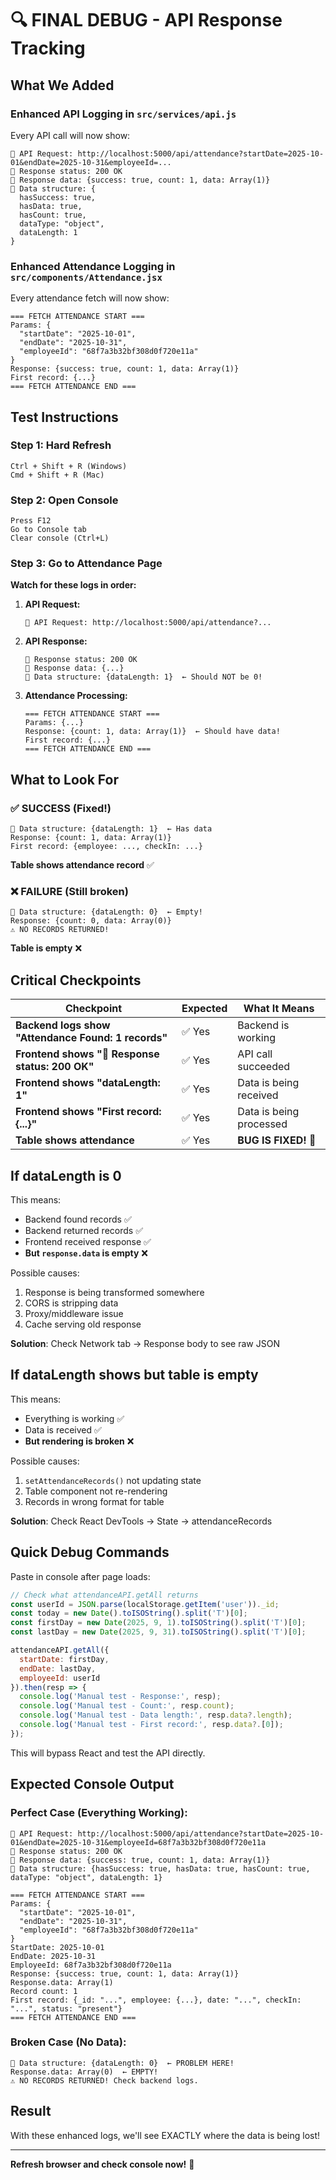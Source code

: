 # 🔍 FINAL DEBUG - API Response Tracking

## What We Added

### Enhanced API Logging in `src/services/api.js`

Every API call will now show:
```
📡 API Request: http://localhost:5000/api/attendance?startDate=2025-10-01&endDate=2025-10-31&employeeId=...
📡 Response status: 200 OK
📡 Response data: {success: true, count: 1, data: Array(1)}
📡 Data structure: {
  hasSuccess: true,
  hasData: true,
  hasCount: true,
  dataType: "object",
  dataLength: 1
}
```

### Enhanced Attendance Logging in `src/components/Attendance.jsx`

Every attendance fetch will now show:
```
=== FETCH ATTENDANCE START ===
Params: {
  "startDate": "2025-10-01",
  "endDate": "2025-10-31",
  "employeeId": "68f7a3b32bf308d0f720e11a"
}
Response: {success: true, count: 1, data: Array(1)}
First record: {...}
=== FETCH ATTENDANCE END ===
```

## Test Instructions

### Step 1: Hard Refresh
```
Ctrl + Shift + R (Windows)
Cmd + Shift + R (Mac)
```

### Step 2: Open Console
```
Press F12
Go to Console tab
Clear console (Ctrl+L)
```

### Step 3: Go to Attendance Page

**Watch for these logs in order:**

1. **API Request:**
   ```
   📡 API Request: http://localhost:5000/api/attendance?...
   ```

2. **API Response:**
   ```
   📡 Response status: 200 OK
   📡 Response data: {...}
   📡 Data structure: {dataLength: 1}  ← Should NOT be 0!
   ```

3. **Attendance Processing:**
   ```
   === FETCH ATTENDANCE START ===
   Params: {...}
   Response: {count: 1, data: Array(1)}  ← Should have data!
   First record: {...}
   === FETCH ATTENDANCE END ===
   ```

## What to Look For

### ✅ SUCCESS (Fixed!)
```
📡 Data structure: {dataLength: 1}  ← Has data
Response: {count: 1, data: Array(1)}
First record: {employee: ..., checkIn: ...}
```
**Table shows attendance record** ✅

### ❌ FAILURE (Still broken)
```
📡 Data structure: {dataLength: 0}  ← Empty!
Response: {count: 0, data: Array(0)}
⚠️ NO RECORDS RETURNED!
```
**Table is empty** ❌

## Critical Checkpoints

| Checkpoint | Expected | What It Means |
|------------|----------|---------------|
| **Backend logs show "Attendance Found: 1 records"** | ✅ Yes | Backend is working |
| **Frontend shows "📡 Response status: 200 OK"** | ✅ Yes | API call succeeded |
| **Frontend shows "dataLength: 1"** | ✅ Yes | Data is being received |
| **Frontend shows "First record: {...}"** | ✅ Yes | Data is being processed |
| **Table shows attendance** | ✅ Yes | **BUG IS FIXED!** 🎉 |

## If dataLength is 0

This means:
- Backend found records ✅
- Backend returned records ✅  
- Frontend received response ✅
- **But `response.data` is empty** ❌

Possible causes:
1. Response is being transformed somewhere
2. CORS is stripping data
3. Proxy/middleware issue
4. Cache serving old response

**Solution**: Check Network tab → Response body to see raw JSON

## If dataLength shows but table is empty

This means:
- Everything is working ✅
- Data is received ✅
- **But rendering is broken** ❌

Possible causes:
1. `setAttendanceRecords()` not updating state
2. Table component not re-rendering
3. Records in wrong format for table

**Solution**: Check React DevTools → State → attendanceRecords

## Quick Debug Commands

Paste in console after page loads:

```javascript
// Check what attendanceAPI.getAll returns
const userId = JSON.parse(localStorage.getItem('user'))._id;
const today = new Date().toISOString().split('T')[0];
const firstDay = new Date(2025, 9, 1).toISOString().split('T')[0];
const lastDay = new Date(2025, 9, 31).toISOString().split('T')[0];

attendanceAPI.getAll({
  startDate: firstDay,
  endDate: lastDay,
  employeeId: userId
}).then(resp => {
  console.log('Manual test - Response:', resp);
  console.log('Manual test - Count:', resp.count);
  console.log('Manual test - Data length:', resp.data?.length);
  console.log('Manual test - First record:', resp.data?.[0]);
});
```

This will bypass React and test the API directly.

## Expected Console Output

### Perfect Case (Everything Working):
```
📡 API Request: http://localhost:5000/api/attendance?startDate=2025-10-01&endDate=2025-10-31&employeeId=68f7a3b32bf308d0f720e11a
📡 Response status: 200 OK
📡 Response data: {success: true, count: 1, data: Array(1)}
📡 Data structure: {hasSuccess: true, hasData: true, hasCount: true, dataType: "object", dataLength: 1}

=== FETCH ATTENDANCE START ===
Params: {
  "startDate": "2025-10-01",
  "endDate": "2025-10-31",
  "employeeId": "68f7a3b32bf308d0f720e11a"
}
StartDate: 2025-10-01
EndDate: 2025-10-31
EmployeeId: 68f7a3b32bf308d0f720e11a
Response: {success: true, count: 1, data: Array(1)}
Response.data: Array(1)
Record count: 1
First record: {_id: "...", employee: {...}, date: "...", checkIn: "...", status: "present"}
=== FETCH ATTENDANCE END ===
```

### Broken Case (No Data):
```
📡 Data structure: {dataLength: 0}  ← PROBLEM HERE!
Response.data: Array(0)  ← EMPTY!
⚠️ NO RECORDS RETURNED! Check backend logs.
```

## Result

With these enhanced logs, we'll see EXACTLY where the data is being lost!

---

**Refresh browser and check console now!** 🚀

